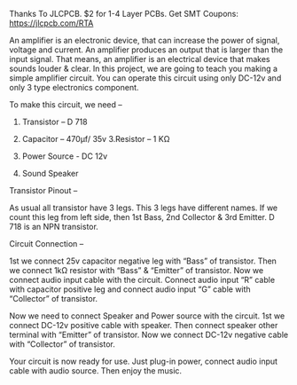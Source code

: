 Thanks To JLCPCB.
$2 for 1-4 Layer PCBs.
Get SMT Coupons: https://jlcpcb.com/RTA



An amplifier is an electronic device, that can increase the power of signal, voltage and current.
An amplifier produces an output that is larger than the input signal. That means, an amplifier is an electrical device that makes sounds louder & clear.
In this project, we are going to teach you making a simple amplifier circuit. 
You can operate this circuit using only DC-12v and only 3 type electronics component.



To make this circuit, we need – 


1. Transistor – D 718
2. Capacitor – 470µf/ 35v
3.Resistor – 1 KΩ

4. Power Source - DC 12v
5. Sound Speaker



Transistor Pinout – 

As usual all transistor have 3 legs. This 3 legs have different names. If we count this leg from left side, then 1st  Bass, 2nd Collector & 3rd Emitter.
D 718 is an NPN transistor.


Circuit Connection – 

1st we connect 25v capacitor negative leg with “Bass” of transistor. Then we connect 1kΩ resistor with “Bass” & “Emitter” of transistor.
Now we connect audio input cable with the circuit. Connect audio input “R” cable with capacitor positive leg and connect audio input “G” cable with “Collector” of transistor. 


Now we need to connect Speaker and Power source with the circuit. 1st we connect DC-12v positive cable with speaker. Then connect speaker other terminal with “Emitter” of transistor. Now we connect DC-12v negative cable with “Collector” of transistor.

Your circuit is now ready for use. Just plug-in power, connect audio input cable with audio source. Then enjoy the music.

